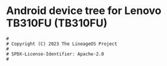 # Android device tree for Lenovo TB310FU (TB310FU)

```
#
# Copyright (C) 2023 The LineageOS Project
#
# SPDX-License-Identifier: Apache-2.0
#
```
